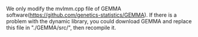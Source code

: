 We only modify the mvlmm.cpp file of GEMMA software(https://github.com/genetics-statistics/GEMMA). 
If there is a problem with the dynamic library, you could download GEMMA and replace this file in "./GEMMA/src/", then recompile it.
